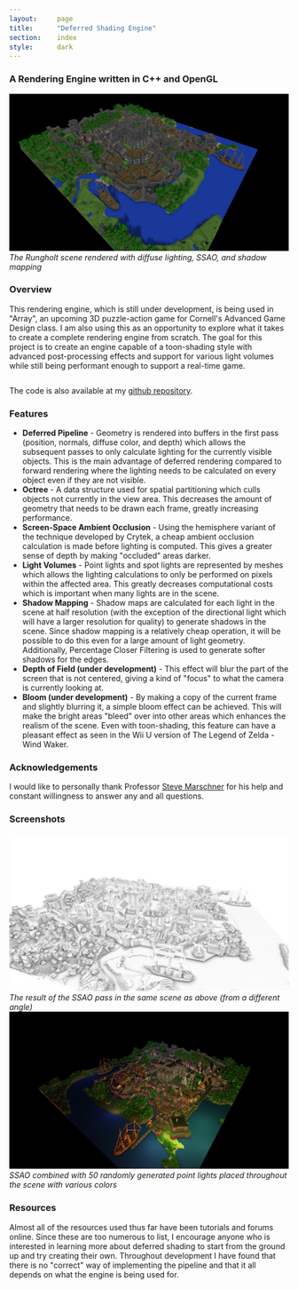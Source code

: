 ```yaml
---
layout:     page
title:      "Deferred Shading Engine"
section:	index
style:		dark
---
```


### A Rendering Engine written in C++ and OpenGL

![The Rungholt scene rendered with simple diffuse lighting and SSAO](../images/deferred.png)
*The Rungholt scene rendered with diffuse lighting, SSAO, and shadow mapping*

### Overview ###
This rendering engine, which is still under development, is being used in "Array", an upcoming 3D puzzle-action game for Cornell's Advanced Game Design class. I am also using this as an opportunity to explore what it takes to create a complete rendering engine from scratch. The goal for this project is to create an engine capable of a toon-shading style with advanced post-processing effects and support for various light volumes while still being performant enough to support a real-time game.

<pre></pre>
The code is also available at my [github repository](https://github.com/JAGJ10/DeferredRenderer).

### Features ###
- **Deferred Pipeline** - Geometry is rendered into buffers in the first pass (position, normals, diffuse color, and depth) which allows the subsequent passes to only calculate lighting for the currently visible objects. This is the main advantage of deferred rendering compared to forward rendering where the lighting needs to be calculated on every object even if they are not visible.
- **Octree** - A data structure used for spatial partitioning which culls objects not currently in the view area. This decreases the amount of geometry that needs to be drawn each frame, greatly increasing performance.
- **Screen-Space Ambient Occlusion** - Using the hemisphere variant of the technique developed by Crytek, a cheap ambient occlusion calculation is made before lighting is computed. This gives a greater sense of depth by making "occluded" areas darker.
- **Light Volumes** - Point lights and spot lights are represented by meshes which allows the lighting calculations to only be performed on pixels within the affected area. This greatly decreases computational costs which is important when many lights are in the scene.
- **Shadow Mapping** - Shadow maps are calculated for each light in the scene at half resolution (with the exception of the directional light which will have a larger resolution for quality) to generate shadows in the scene. Since shadow mapping is a relatively cheap operation, it will be possible to do this even for a large amount of light geometry. Additionally, Percentage Closer Filtering is used to generate softer shadows for the edges.
- **Depth of Field (under development)** - This effect will blur the part of the screen that is not centered, giving a kind of "focus" to what the camera is currently looking at.
- **Bloom (under development)** - By making a copy of the current frame and slightly blurring it, a simple bloom effect can be achieved. This will make the bright areas "bleed" over into other areas which enhances the realism of the scene. Even with toon-shading, this feature can have a pleasant effect as seen in the Wii U version of The Legend of Zelda - Wind Waker.

### Acknowledgements ###
I would like to personally thank Professor [Steve Marschner](http://www.cs.cornell.edu/~srm/) for his help and constant willingness to answer any and all questions.

### Screenshots ###
![The Rungholt scene rendered with simple diffuse lighting and SSAO](../images/ssao.png)
*The result of the SSAO pass in the same scene as above (from a different angle)*
![The Rungholt scene rendered with simple diffuse lighting and SSAO](../images/deferred2.png)
*SSAO combined with 50 randomly generated point lights placed throughout the scene with various colors*

### Resources ###
Almost all of the resources used thus far have been tutorials and forums online. Since these are too numerous to list, I encourage anyone who is interested in learning more about deferred shading to start from the ground up and try creating their own. Throughout development I have found that there is no "correct" way of implementing the pipeline and that it all depends on what the engine is being used for.
